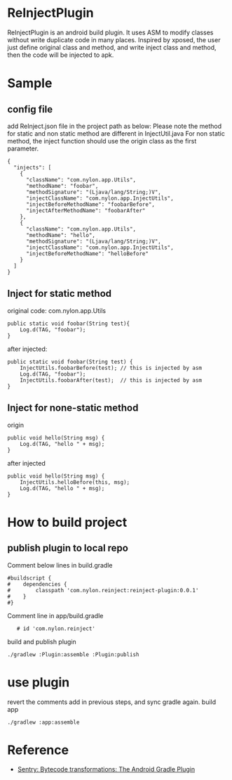 # ReInjectPlugin
 ReInjectPlugin is an android build plugin. It uses ASM to modify classes without write duplicate code in many places.
 Inspired by xposed, the user just define original class and method, and write inject class and method, then the code will be injected to apk.
 
# Sample
## config file
add ReInject.json file in the project path as below:
Please note the method for static and non static method are different in InjectUtil.java
For non static method, the inject function should use the origin class as the first parameter.
```
{
  "injects": [
    {
      "className": "com.nylon.app.Utils",
      "methodName": "foobar",
      "methodSignature": "(Ljava/lang/String;)V",
      "injectClassName": "com.nylon.app.InjectUtils",
      "injectBeforeMethodName": "foobarBefore",
      "injectAfterMethodName": "foobarAfter"
    },
    {
      "className": "com.nylon.app.Utils",
      "methodName": "hello",
      "methodSignature": "(Ljava/lang/String;)V",
      "injectClassName": "com.nylon.app.InjectUtils",
      "injectBeforeMethodName": "helloBefore"
    }
  ]
}
``` 
## Inject for static method
original code:
com.nylon.app.Utils
```
public static void foobar(String test){
    Log.d(TAG, "foobar");
}
```

after injected:
```
public static void foobar(String test) {
    InjectUtils.foobarBefore(test); // this is injected by asm
    Log.d(TAG, "foobar");
    InjectUtils.foobarAfter(test);  // this is injected by asm
}
```
## Inject for none-static method
origin
```
public void hello(String msg) {
    Log.d(TAG, "hello " + msg);
}
```
after injected
```
public void hello(String msg) {
    InjectUtils.helloBefore(this, msg);
    Log.d(TAG, "hello " + msg);
}
```

# How to build project
## publish plugin to local repo
Comment below lines in build.gradle
```
#buildscript {
#    dependencies {
#        classpath 'com.nylon.reinject:reinject-plugin:0.0.1'
#    }
#}
```
Comment line in app/build.gradle
```
   # id 'com.nylon.reinject'
```
build and publish plugin
```
./gradlew :Plugin:assemble :Plugin:publish
```
# use plugin
revert the comments add in previous steps, and sync gradle again.
build app
```
./gradlew :app:assemble
```
 
# Reference
* [Sentry: Bytecode transformations: The Android Gradle Plugin](https://blog.sentry.io/2021/12/14/bytecode-transformations-the-android-gradle-plugin/)
